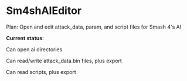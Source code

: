 # Sm4shAIEditor

Plan: Open and edit attack_data, param, and script files for Smash 4's AI

**Current status**:

Can open ai directories

Can read/write attack_data.bin files, plus export

Can read scripts, plus export
